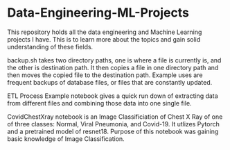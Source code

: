 # Data-Engineering-ML-Projects

This repository holds all the data engineering and Machine Learning projects I have. This is to learn more about the topics and gain solid understanding of these fields.

backup.sh takes two directory paths, one is where a file is currently is, and the other is destination path. It then copies a file in one directory path and then moves the copied file to the destination path. Example uses are frequent backups of database files, or files that are constantly updated.

ETL Process Example notebook gives a quick run down of extracting data from different files and combining those data into one single file.

CovidChestXray notebook is an Image Classificiation of Chest X Ray of one of three classes: Normal, Viral Pneumonia, and Covid-19. It utlizes Pytorch and a pretrained model of resnet18. Purpose of this notebook was gaining basic knowledge of Image Classification.
